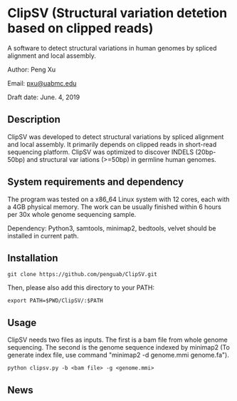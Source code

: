 # ClipSV (Structural variation detetion based on clipped reads)

A software to detect structural variations in human genomes by spliced alignment and local assembly.

Author: Peng Xu

Email: pxu@uabmc.edu

Draft date: June. 4, 2019

## Description

ClipSV was developed to detect structural variations by spliced alignment and local assembly. It primarily depends on clipped reads in short-read sequencing platform. ClipSV was optimized to discover INDELS (20bp-50bp) and structural var
iations (>=50bp) in germline human genomes.

## System requirements and dependency

The program was tested on a x86_64 Linux system with 12 cores, each with a 4GB physical memory. The work can be usually finished within 6 hours per 30x whole genome sequencing sample.

Dependency: Python3, samtools, minimap2, bedtools, velvet should be installed in current path.


## Installation

```
git clone https://github.com/penguab/ClipSV.git
```
Then, please also add this directory to your PATH:
```
export PATH=$PWD/ClipSV/:$PATH
```

## Usage

ClipSV needs two files as inputs. The first is a bam file from whole genome sequencing. The second is the genome sequence indexed by minimap2 (To generate index file, use command "minimap2 -d genome.mmi genome.fa").
```
python clipsv.py -b <bam file> -g <genome.mmi>
```


## News

